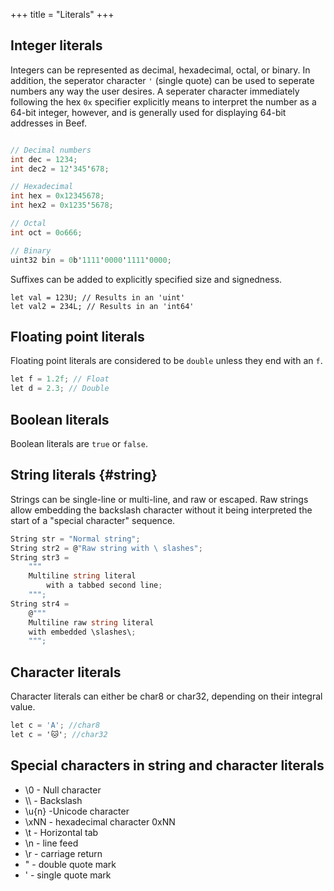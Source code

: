 +++
title = "Literals"
+++

## Integer literals

Integers can be represented as decimal, hexadecimal, octal, or binary. In addition, the seperator character `'` (single quote) can be used to seperate numbers any way the user desires. A seperater character immediately following the hex `0x` specifier explicitly means to interpret the number as a 64-bit integer, however, and is generally used for displaying 64-bit addresses in Beef.

```C#

// Decimal numbers
int dec = 1234;
int dec2 = 12'345'678;

// Hexadecimal
int hex = 0x12345678;
int hex2 = 0x1235'5678;

// Octal
int oct = 0o666;

// Binary
uint32 bin = 0b'1111'0000'1111'0000;
```

Suffixes can be added to explicitly specified size and signedness.

```
let val = 123U; // Results in an 'uint'
let val2 = 234L; // Results in an 'int64'
```

## Floating point literals

Floating point literals are considered to be `double` unless they end with an `f`.

```C#
let f = 1.2f; // Float
let d = 2.3; // Double
```

## Boolean literals

Boolean literals are `true` or `false`.

## String literals {#string}

Strings can be single-line or multi-line, and raw or escaped. Raw strings allow embedding the backslash character without it being interpreted the start of a "special character" sequence.

```C#
String str = "Normal string";
String str2 = @"Raw string with \ slashes";
String str3 = 
	"""
	Multiline string literal
		with a tabbed second line;
	""";
String str4 = 
	@"""
	Multiline raw string literal
	with embedded \slashes\;
	""";
```

## Character literals

Character literals can either be char8 or char32, depending on their integral value.

```C#
let c = 'A'; //char8
let c = '🐱'; //char32 
```

## Special characters in string and character literals

* \0 - Null character
* \\\\ - Backslash
* \u{n} -Unicode character
* \xNN - hexadecimal character 0xNN
* \t - Horizontal tab
* \n - line feed
* \r - carriage return
* \" - double quote mark
* \' - single quote mark